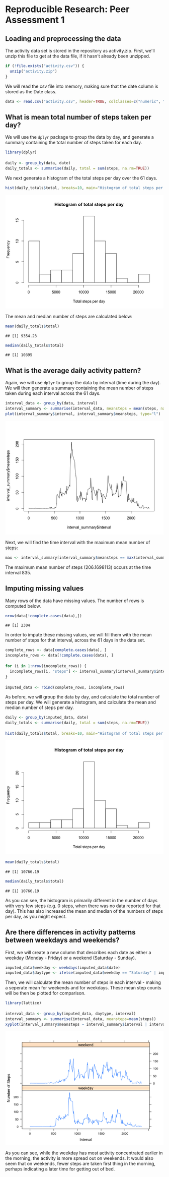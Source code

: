 # Reproducible Research: Peer Assessment 1


## Loading and preprocessing the data

The activity data set is stored in the repository as activity.zip.  First, we'll unzip this file to get at the data file, if it hasn't already been unzipped.


```r
if (!file.exists("activity.csv")) {
  unzip("activity.zip")
}
```

We will read the csv file into memory, making sure that the date column is stored as the Date class.


```r
data <- read.csv("activity.csv", header=TRUE, colClasses=c("numeric", "Date", "numeric"))
```

## What is mean total number of steps taken per day?

We will use the `dplyr` package to group the data by day, and generate a summary containing the total number of steps taken for each day.


```r
library(dplyr)

daily <- group_by(data, date)
daily_totals <- summarise(daily, total = sum(steps, na.rm=TRUE))
```

We next generate a histogram of the total steps per day over the 61 days.


```r
hist(daily_totals$total, breaks=10, main="Histogram of total steps per day", xlab="Total steps per day")
```

![](analysis_files/figure-html/unnamed-chunk-4-1.png) 

The mean and median number of steps are calculated below:


```r
mean(daily_totals$total)
```

```
## [1] 9354.23
```

```r
median(daily_totals$total)
```

```
## [1] 10395
```

## What is the average daily activity pattern?

Again, we will use `dplyr` to group the data by interval (time during the day).  We will then generate a summary containing the mean number of steps taken during each interval across the 61 days.


```r
interval_data <- group_by(data, interval)
interval_summary <- summarise(interval_data, meansteps = mean(steps, na.rm=TRUE))
plot(interval_summary$interval, interval_summary$meansteps, type="l")
```

![](analysis_files/figure-html/unnamed-chunk-6-1.png) 

Next, we will find the time interval with the maximum mean number of steps:


```r
max <- interval_summary[interval_summary$meansteps == max(interval_summary$meansteps), ]
```

The maximum mean number of steps (206.1698113) occurs at the time interval 835.

## Imputing missing values

Many rows of the data have missing values.  The number of rows is computed below.


```r
nrow(data[!complete.cases(data),])
```

```
## [1] 2304
```

In order to impute these missing values, we will fill them with the mean number of steps for that interval, across the 61 days in the data set.


```r
complete_rows <- data[complete.cases(data), ]
incomplete_rows <- data[!complete.cases(data), ]

for (i in 1:nrow(incomplete_rows)) {
  incomplete_rows[i, "steps"] <- interval_summary[interval_summary$interval == incomplete_rows[i, "interval"], "meansteps"]
}

imputed_data <- rbind(complete_rows, incomplete_rows)
```

As before, we will group the data by day, and calculate the total number of steps per day.  We will generate a histogram, and calculate the mean and median number of steps per day.


```r
daily <- group_by(imputed_data, date)
daily_totals <- summarise(daily, total = sum(steps, na.rm=TRUE))

hist(daily_totals$total, breaks=10, main="Histogram of total steps per day", xlab="Total steps per day")
```

![](analysis_files/figure-html/unnamed-chunk-10-1.png) 

```r
mean(daily_totals$total)
```

```
## [1] 10766.19
```

```r
median(daily_totals$total)
```

```
## [1] 10766.19
```

As you can see, the histogram is primarily different in the number of days with very few steps (e.g. 0 steps, when there was no data reported for that day).  This has also increased the mean and median of the numbers of steps per day, as you might expect.

## Are there differences in activity patterns between weekdays and weekends?

First, we will create a new column that describes each date as either a weekday (Monday - Friday) or a weekend (Saturday - Sunday).


```r
imputed_data$weekday <- weekdays(imputed_data$date)
imputed_data$daytype <- ifelse(imputed_data$weekday == "Saturday" | imputed_data$weekday == "Sunday", "weekend", "weekday")
```

Then, we will calculate the mean number of steps in each interval - making a seperate mean for weekends and for weekdays.  These mean step counts will be then be plotted for comparison.


```r
library(lattice)

interval_data <- group_by(imputed_data, daytype, interval)
interval_summary <- summarise(interval_data, meansteps=mean(steps))
xyplot(interval_summary$meansteps ~ interval_summary$interval | interval_summary$daytype, type="l", layout = c(1, 2), xlab="Interval", ylab="Number of Steps")
```

![](analysis_files/figure-html/unnamed-chunk-12-1.png) 

As you can see, while the weekday has most activity concentrated earlier in the morning, the activity is more spread out on weekends.  It would also seem that on weekends, fewer steps are taken first thing in the morning, perhaps indicating a later time for getting out of bed.
